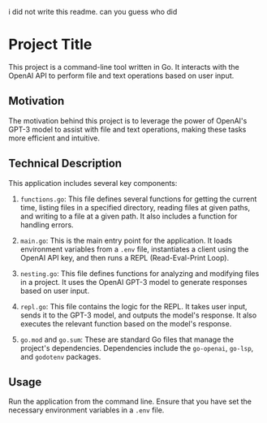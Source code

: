 i did not write this readme. can you guess who did

# Project Title

This project is a command-line tool written in Go. It interacts with the OpenAI API to perform file and text operations based on user input.

## Motivation

The motivation behind this project is to leverage the power of OpenAI's GPT-3 model to assist with file and text operations, making these tasks more efficient and intuitive.

## Technical Description

This application includes several key components:

1. `functions.go`: This file defines several functions for getting the current time, listing files in a specified directory, reading files at given paths, and writing to a file at a given path. It also includes a function for handling errors.

2. `main.go`: This is the main entry point for the application. It loads environment variables from a `.env` file, instantiates a client using the OpenAI API key, and then runs a REPL (Read-Eval-Print Loop).

3. `nesting.go`: This file defines functions for analyzing and modifying files in a project. It uses the OpenAI GPT-3 model to generate responses based on user input.

4. `repl.go`: This file contains the logic for the REPL. It takes user input, sends it to the GPT-3 model, and outputs the model's response. It also executes the relevant function based on the model's response.

5. `go.mod` and `go.sum`: These are standard Go files that manage the project's dependencies. Dependencies include the `go-openai`, `go-lsp`, and `godotenv` packages.

## Usage

Run the application from the command line. Ensure that you have set the necessary environment variables in a `.env` file.
